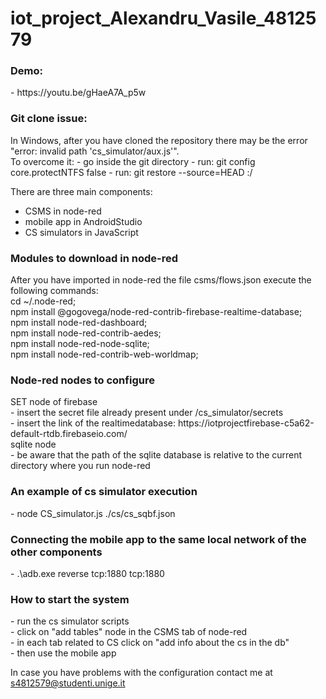 # iot_project_Alexandru_Vasile_4812579


<h3>Demo:</h3>
- https://youtu.be/gHaeA7A_p5w

<h3>Git clone issue:</h3>
In Windows, after you have cloned the repository there may be the error "error: invalid path 'cs_simulator/aux.js'".<br>
To overcome it:
- go inside the git directory
- run: git config core.protectNTFS false
- run: git restore --source=HEAD :/


There are three main components:
- CSMS in node-red
- mobile app in AndroidStudio
- CS simulators in JavaScript

<h3>Modules to download in node-red</h3> 
After you have imported in node-red the file csms/flows.json execute the following commands:<br>
cd ~/.node-red;<br>
npm install @gogovega/node-red-contrib-firebase-realtime-database;<br>
npm install node-red-dashboard;<br>
npm install node-red-contrib-aedes;<br>
npm install node-red-node-sqlite;<br>
npm install node-red-contrib-web-worldmap;<br>

<h3>Node-red nodes to configure</h3>
SET node of firebase<br>
- insert the secret file already present under /cs_simulator/secrets<br>
- insert the link of the realtimedatabase: https://iotprojectfirebase-c5a62-default-rtdb.firebaseio.com/<br>
sqlite node<br>
- be aware that the path of the sqlite database is relative to the current directory where you run node-red


<h3>An example of cs simulator execution</h3>
- node CS_simulator.js ./cs/cs_sqbf.json

<h3>Connecting the mobile app to the same local network of the other components</h3>
- .\adb.exe reverse tcp:1880 tcp:1880

<h3>How to start the system</h3>
- run the cs simulator scripts<br>
- click on "add tables" node in the CSMS tab of node-red<br>
- in each tab related to CS click on "add info about the cs in the db"<br>
- then use the mobile app<br>

In case you have problems with the configuration contact me at s4812579@studenti.unige.it
